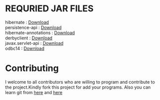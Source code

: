 # REQURIED JAR FILES
hibernate : [Download](https://mvnrepository.com/artifact/org.hibernate/hibernate/3.2.3.ga)<br/>
persistence-api : [Download](https://mvnrepository.com/artifact/javax.persistence/persistence-api/1.0)<br/>
hibernate-annotations : [Download](https://mvnrepository.com/artifact/org.hibernate/hibernate-annotations/3.5.6-Final)<br/>
derbyclient : [Download](https://mvnrepository.com/artifact/org.apache.derby/derbyclient/10.11.1.1)<br/>
javax.servlet-api : [Download](https://mvnrepository.com/artifact/javax.servlet/javax.servlet-api/3.1.0)<br/>
odbc14 : [Download](https://mvnrepository.com/artifact/com.oracle/ojdbc14/10.2.0.3.0)<br/>

# Contributing
I welcome to all contributors who are willing to program and contribute to the project.Kindly fork this project for add your programs.
Also you can learn git from [here](https://www.youtube.com/watch?v=OdbBmvfThJY&list=PLsyeobzWxl7q2eaUkorLZExfd7qko9sZC&index=1) and [here](https://guides.github.com/activities/hello-world/)
